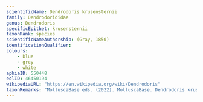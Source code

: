 ```yaml
---
scientificName: Dendrodoris krusensternii
family: Dendrodorididae
genus: Dendrodoris
specificEpithet: krusensternii
taxonRank: species
scientificNameAuthorship: (Gray, 1850)
identificationQualifier: 
colours:
    - blue
    - grey
    - white
aphiaID: 550448
eolID: 46450194
wikipediaURL: "https://en.wikipedia.org/wiki/Dendrodoris"
taxonRemarks: "MolluscaBase eds. (2022). MolluscaBase. Dendrodoris krusensternii (Gray, 1850). Accessed through: World Register of Marine Species at: https://www.marinespecies.org/aphia.php?p=taxdetails&id=550448 on 2022-02-24"
---
```

